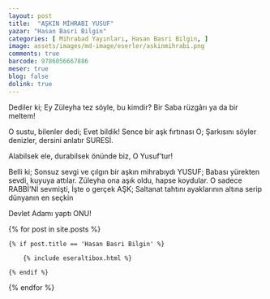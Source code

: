 ```yaml
---
layout: post
title:  "AŞKIN MİHRABI YUSUF"
yazar: "Hasan Basri Bilgin"
categories: [ Mihrabad Yayınları, Hasan Basri Bilgin, ]
image: assets/images/md-image/eserler/askinmihrabi.png
comments: true
barcode: 9786056667886
meser: true
blog: false
dolink: true
---
```


Dediler ki;
Ey Züleyha tez söyle, bu kimdir?
Bir Saba rüzgârı ya da bir meltem!

O sustu, bilenler dedi;
Evet bildik! Sence bir aşk fırtınası O;
Şarkısını söyler denizler, dersini anlatır SURESİ.

Alabilsek ele, durabilsek önünde biz,
O Yusuf’tur!

Belli ki;
Sonsuz sevgi ve çılgın bir aşkın mihrabıydı YUSUF;
Babası yürekten sevdi, kuyuya attılar.
Züleyha ona aşık oldu, hapse koydular.
O sadece RABBİ’Nİ sevmişti,
İşte o gerçek AŞK;
Saltanat tahtını ayaklarının altına serip dünyanın en seçkin

Devlet Adamı yaptı ONU!



{% for post in site.posts %}

    {% if post.title == 'Hasan Basri Bilgin' %}

        {% include eseraltibox.html %}

    {% endif %}

{% endfor %}

